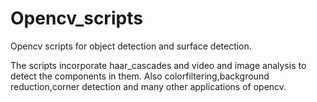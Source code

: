 # Opencv_scripts
Opencv  scripts for object detection and surface detection.

The scripts incorporate haar_cascades and  video and image analysis to detect the components in them. Also colorfiltering,background reduction,corner detection and many other applications of opencv.
